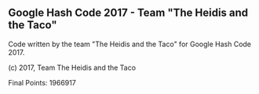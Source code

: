 ## Google Hash Code 2017 - Team "The Heidis and the Taco"

Code written by the team "The Heidis and the Taco" for Google Hash Code 2017.

(c) 2017, Team The Heidis and the Taco

Final Points: 1966917

